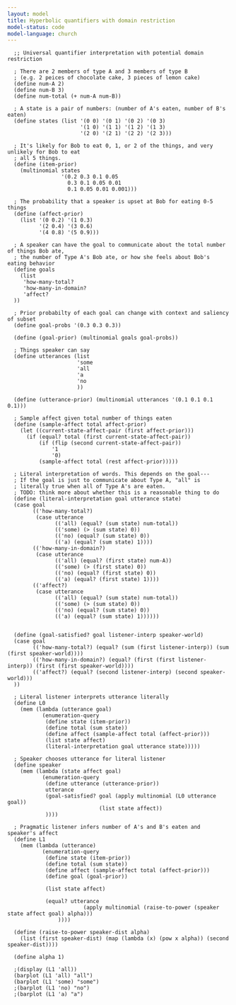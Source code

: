 ```yaml
---
layout: model
title: Hyperbolic quantifiers with domain restriction
model-status: code
model-language: church
---
```


      ;; Universal quantifier interpretation with potential domain restriction
      
      ; There are 2 members of type A and 3 members of type B 
      ; (e.g. 2 peices of chocolate cake, 3 pieces of lemon cake)
      (define num-A 2)
      (define num-B 3)
      (define num-total (+ num-A num-B))
      
      ; A state is a pair of numbers: (number of A's eaten, number of B's eaten)
      (define states (list '(0 0) '(0 1) '(0 2) '(0 3)
                           '(1 0) '(1 1) '(1 2) '(1 3) 
                           '(2 0) '(2 1) '(2 2) '(2 3)))
      
      ; It's likely for Bob to eat 0, 1, or 2 of the things, and very unlikely for Bob to eat
      ; all 5 things.
      (define (item-prior)
        (multinomial states
                     '(0.2 0.3 0.1 0.05
                       0.3 0.1 0.05 0.01
                       0.1 0.05 0.01 0.001)))
      
      ; The probability that a speaker is upset at Bob for eating 0-5 things
      (define (affect-prior)
        (list '(0 0.2) '(1 0.3) 
              '(2 0.4) '(3 0.6) 
              '(4 0.8) '(5 0.9)))
      
      ; A speaker can have the goal to communicate about the total number of things Bob ate,
      ; the number of Type A's Bob ate, or how she feels about Bob's eating behavior
      (define goals
        (list
         'how-many-total?
         'how-many-in-domain?
         'affect?
      ))
      
      ; Prior probabilty of each goal can change with context and saliency of subset
      (define goal-probs '(0.3 0.3 0.3))
      
      (define (goal-prior) (multinomial goals goal-probs))
      
      ; Things speaker can say
      (define utterances (list
                          'some
                          'all
                          'a
                          'no
                          ))
      
      (define (utterance-prior) (multinomial utterances '(0.1 0.1 0.1 0.1)))
      
      ; Sample affect given total number of things eaten
      (define (sample-affect total affect-prior)
        (let ((current-state-affect-pair (first affect-prior)))
          (if (equal? total (first current-state-affect-pair))
              (if (flip (second current-state-affect-pair))
                  '1
                  '0)
              (sample-affect total (rest affect-prior)))))
      
      ; Literal interpretation of words. This depends on the goal---
      ; If the goal is just to communicate about Type A, "all" is
      ; literally true when all of Type A's are eaten.
      ; TODO: think more about whether this is a reasonable thing to do
      (define (literal-interpretation goal utterance state)
      (case goal
            (('how-many-total?)
             (case utterance
                   (('all) (equal? (sum state) num-total))
                   (('some) (> (sum state) 0))
                   (('no) (equal? (sum state) 0))
                   (('a) (equal? (sum state) 1))))
            (('how-many-in-domain?)
             (case utterance
                   (('all) (equal? (first state) num-A))
                   (('some) (> (first state) 0))
                   (('no) (equal? (first state) 0))
                   (('a) (equal? (first state) 1))))
            (('affect?)
             (case utterance
                   (('all) (equal? (sum state) num-total))
                   (('some) (> (sum state) 0))
                   (('no) (equal? (sum state) 0))
                   (('a) (equal? (sum state) 1))))))
      
      
      (define (goal-satisfied? goal listener-interp speaker-world)
      (case goal
            (('how-many-total?) (equal? (sum (first listener-interp)) (sum (first speaker-world))))
            (('how-many-in-domain?) (equal? (first (first listener-interp)) (first (first speaker-world))))
            (('affect?) (equal? (second listener-interp) (second speaker-world)))
      ))
      
      ; Literal listener interprets utterance literally
      (define L0
        (mem (lambda (utterance goal)
               (enumeration-query
                (define state (item-prior))
                (define total (sum state))
                (define affect (sample-affect total (affect-prior)))
                (list state affect)
                (literal-interpretation goal utterance state)))))
      
      ; Speaker chooses utterance for literal listener
      (define speaker
        (mem (lambda (state affect goal)
               (enumeration-query
                (define utterance (utterance-prior))
                utterance
                (goal-satisfied? goal (apply multinomial (L0 utterance goal))
                                 (list state affect))
                ))))
      
      ; Pragmatic listener infers number of A's and B's eaten and speaker's affect
      (define L1
        (mem (lambda (utterance)
               (enumeration-query
                (define state (item-prior))
                (define total (sum state))
                (define affect (sample-affect total (affect-prior)))
                (define goal (goal-prior))
      
                (list state affect)
      
                (equal? utterance
                            (apply multinomial (raise-to-power (speaker state affect goal) alpha)))
                    ))))
      
      (define (raise-to-power speaker-dist alpha)
        (list (first speaker-dist) (map (lambda (x) (pow x alpha)) (second speaker-dist))))
      
      (define alpha 1)
      
      ;(display (L1 'all))
      (barplot (L1 'all) "all")
      (barplot (L1 'some) "some")
      ;(barplot (L1 'no) "no")
      ;(barplot (L1 'a) "a")

